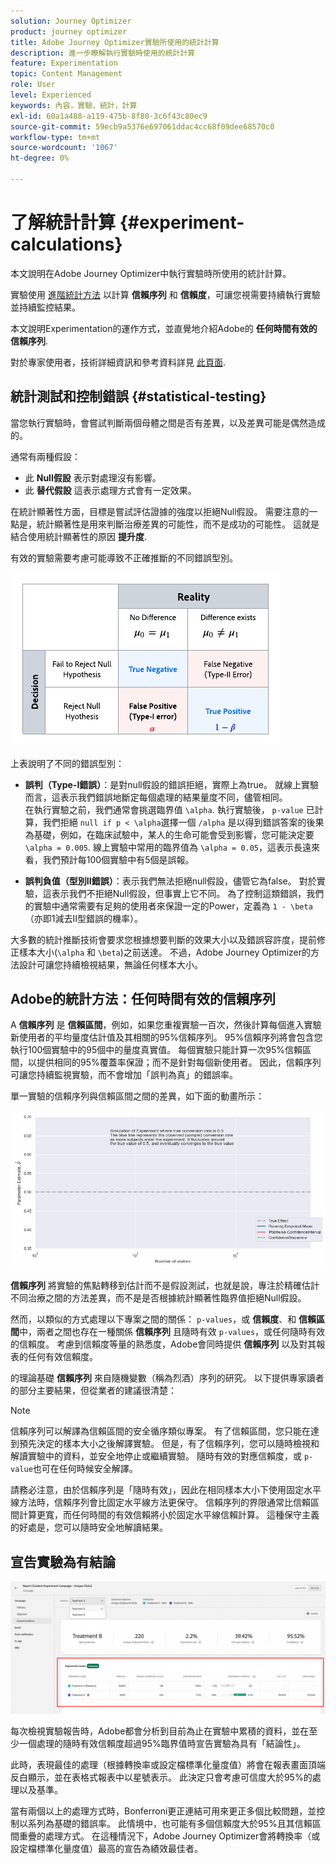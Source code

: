 ```yaml
---
solution: Journey Optimizer
product: journey optimizer
title: Adobe Journey Optimizer實驗所使用的統計計算
description: 進一步瞭解執行實驗時使用的統計計算
feature: Experimentation
topic: Content Management
role: User
level: Experienced
keywords: 內容，實驗，統計，計算
exl-id: 60a1a488-a119-475b-8f80-3c6f43c80ec9
source-git-commit: 59ecb9a5376e697061ddac4cc68f09dee68570c0
workflow-type: tm+mt
source-wordcount: '1067'
ht-degree: 0%

---
```


# 了解統計計算 {#experiment-calculations}

本文說明在Adobe Journey Optimizer中執行實驗時所使用的統計計算。

實驗使用 [進階統計方法](../content-management/assets/confidence_sequence_technical_details.pdf) 以計算 **信賴序列** 和 **信賴度**，可讓您視需要持續執行實驗並持續監控結果。

本文說明Experimentation的運作方式，並直覺地介紹Adobe的 **任何時間有效的信賴序列**.

對於專家使用者，技術詳細資訊和參考資料詳見 [此頁面](../content-management/assets/confidence_sequence_technical_details.pdf).

## 統計測試和控制錯誤 {#statistical-testing}

當您執行實驗時，會嘗試判斷兩個母體之間是否有差異，以及差異可能是偶然造成的。

通常有兩種假設：

* 此 **Null假設** 表示對處理沒有影響。
* 此 **替代假設** 這表示處理方式會有一定效果。

在統計顯著性方面，目標是嘗試評估證據的強度以拒絕Null假設。 需要注意的一點是，統計顯著性是用來判斷治療差異的可能性，而不是成功的可能性。 這就是結合使用統計顯著性的原因 **提升度**.

有效的實驗需要考慮可能導致不正確推斷的不同錯誤型別。

![](assets/technote_1.png)

上表說明了不同的錯誤型別：

* **誤判（Type-I錯誤）**：是對null假設的錯誤拒絕，實際上為true。 就線上實驗而言，這表示我們錯誤地斷定每個處理的結果量度不同，儘管相同。
  </br>在執行實驗之前，我們通常會挑選臨界值 `\alpha`. 執行實驗後， `p-value` 已計算，我們拒絕 `null if p < \alpha`選擇一個 `/alpha` 是以得到錯誤答案的後果為基礎，例如，在臨床試驗中，某人的生命可能會受到影響，您可能決定要 `\alpha = 0.005`. 線上實驗中常用的臨界值為 `\alpha = 0.05`，這表示長遠來看，我們預計每100個實驗中有5個是誤報。

* **誤判負值（型別II錯誤）**：表示我們無法拒絕null假設，儘管它為false。 對於實驗，這表示我們不拒絕Null假設，但事實上它不同。 為了控制這類錯誤，我們的實驗中通常需要有足夠的使用者來保證一定的Power，定義為 `1 - \beta`（亦即1減去II型錯誤的機率）。

大多數的統計推斷技術會要求您根據想要判斷的效果大小以及錯誤容許度，提前修正樣本大小(`\alpha` 和 `\beta`)之前送達。 不過，Adobe Journey Optimizer的方法設計可讓您持續檢視結果，無論任何樣本大小。

## Adobe的統計方法：任何時間有效的信賴序列

A **信賴序列** 是 **信賴區間**，例如，如果您重複實驗一百次，然後計算每個進入實驗新使用者的平均量度估計值及其相關的95%信賴序列。 95%信賴序列將會包含您執行100個實驗中的95個中的量度真實值。 每個實驗只能計算一次95%信賴區間，以提供相同的95%覆蓋率保證；而不是針對每個新使用者。 因此，信賴序列可讓您持續監視實驗，而不會增加「誤判為真」的錯誤率。

單一實驗的信賴序列與信賴區間之間的差異，如下面的動畫所示：

![](assets/technote_2.gif)

**信賴序列** 將實驗的焦點轉移到估計而不是假設測試，也就是說，專注於精確估計不同治療之間的方法差異，而不是是否根據統計顯著性臨界值拒絕Null假設。

然而，以類似的方式處理以下專案之間的關係： `p-values`，或 **信賴度**、和 **信賴區間**&#x200B;中，兩者之間也存在一種關係 **信賴序列** 且隨時有效 `p-values`，或任何隨時有效的信賴度。 考慮到信賴度等量的熟悉度，Adobe會同時提供 **信賴序列** 以及對其報表的任何有效信賴度。

的理論基礎 **信賴序列** 來自隨機變數（稱為烈酒）序列的研究。 以下提供專家讀者的部分主要結果，但從業者的建議很清楚：

>[!NOTE]
>
>信賴序列可以解譯為信賴區間的安全循序類似專案。 有了信賴區間，您只能在達到預先決定的樣本大小之後解譯實驗。 但是，有了信賴序列，您可以隨時檢視和解讀實驗中的資料，並安全地停止或繼續實驗。 隨時有效的對應信賴度，或 `p-value`也可在任何時候安全解譯。

請務必注意，由於信賴序列是「隨時有效」，因此在相同樣本大小下使用固定水平線方法時，信賴序列會比固定水平線方法更保守。 信賴序列的界限通常比信賴區間計算更寬，而任何時間的有效信賴將小於固定水平線信賴計算。 這種保守主義的好處是，您可以隨時安全地解讀結果。

## 宣告實驗為有結論

![](assets/experimentation_report_2.png)

每次檢視實驗報告時，Adobe都會分析到目前為止在實驗中累積的資料，並在至少一個處理的隨時有效信賴度超過95%臨界值時宣告實驗為具有「結論性」。

此時，表現最佳的處理（根據轉換率或設定檔標準化量度值）將會在報表畫面頂端反白顯示，並在表格式報表中以星號表示。 此決定只會考慮可信度大於95%的處理以及基準。

當有兩個以上的處理方式時，Bonferroni更正連結可用來更正多個比較問題，並控制以系列為基礎的錯誤率。 此情境中，也可能有多個信賴度大於95%且其信賴區間重疊的處理方式。 在這種情況下，Adobe Journey Optimizer會將轉換率（或設定檔標準化量度值）最高的宣告為績效最佳者。

